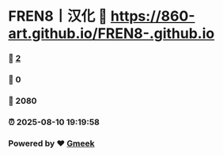 # FREN8丨汉化 :link: https://860-art.github.io/FREN8-.github.io 
### :page_facing_up: [2](https://860-art.github.io/FREN8-.github.io/tag.html) 
### :speech_balloon: 0 
### :hibiscus: 2080 
### :alarm_clock: 2025-08-10 19:19:58 
### Powered by :heart: [Gmeek](https://github.com/Meekdai/Gmeek)
